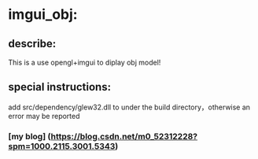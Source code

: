 # imgui_obj:

describe:
-------
This is a use opengl+imgui to diplay obj model!


special instructions:
----
add src/dependency/glew32.dll to under the build directory，otherwise an error may be reported

### [my blog] (https://blog.csdn.net/m0_52312228?spm=1000.2115.3001.5343)




